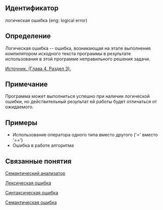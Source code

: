 ## Идентификатор
логическая ошибка (eng: logical error)


## Определение
Логическая ошибка -- ошибка, возникающая на этапе выполнения компилятором исходного текста программы в результате 
использования в этой программе неправильного решения задачи.

[Источник. (Глава 4. Раздел 3).](../bibliography/Aho-Compilers-book.md)

## Примечание
Программа может выполниться успешно при наличии логической ошибки, но действительный результат ей работы будет 
отличаться от ожидаемого.


## Примеры
- Использование оператора одного типа вместо другого ('=' вместо '==')
- Ошибка в работе алгоритма


## Связанные понятия
[Семантический анализатор](semantic_analyzer.md)

[Лексическая ошибка](lexical_error.md)

[Синтаксическая ошибка](syntactic_error.md)

[Семантическая ошибка](semantic_error.md)
